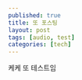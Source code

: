 ```yaml
---
published: true
title: 또 포스팅
layout: post
tags: [audio, test]
categories: [tech]
---
```

케케
또 테스트임